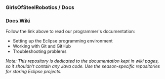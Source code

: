 ### GirlsOfSteelRobotics / Docs 

### [Docs Wiki](https://github.com/GirlsOfSteelRobotics/Docs/wiki)

Follow the link above to read our programmer's documentation:
* Setting up the Eclipse programming environment
* Working with Git and GitHub
* Troubleshooting problems

_Note: This repository is dedicated to the documentation kept in wiki pages, so it shouldn't contain any Java code. 
Use the season-specific repositories for storing Eclipse projects._
